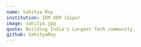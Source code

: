 ```yaml
---
name: Sahitya Roy
institution: IEM UEM Jaipur
image: sahitya.jpg
quote: Building India's Largest Tech community.
github: SahityaRoy
---
```

